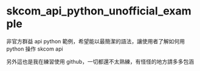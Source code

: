 # skcom_api_python_unofficial_example
非官方群益 api python 範例，希望能以最簡潔的語法，讓使用者了解如何用 python 操作 skcom api

另外這也是我在練習使用 github，一切都還不太熟練，有怪怪的地方請多多包涵
